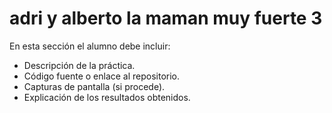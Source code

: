 # adri y alberto la maman muy fuerte 3

En esta sección el alumno debe incluir:

- Descripción de la práctica.  
- Código fuente o enlace al repositorio.  
- Capturas de pantalla (si procede).  
- Explicación de los resultados obtenidos.  

